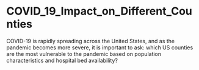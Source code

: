 # COVID_19_Impact_on_Different_Counties
COVID-19 is rapidly spreading across the United States, and as the pandemic becomes more severe, it is important to ask: which US counties are the most vulnerable to the pandemic based on population characteristics and hospital bed availability?
